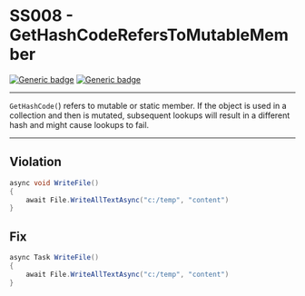 # SS008 - GetHashCodeRefersToMutableMember

[![Generic badge](https://img.shields.io/badge/Severity-Warning-yellow.svg)](https://shields.io/) [![Generic badge](https://img.shields.io/badge/CodeFix-No-lightgrey.svg)](https://shields.io/)

---

`GetHashCode(`) refers to mutable or static member. If the object is used in a collection and then is mutated, subsequent lookups will result in a different hash and might cause lookups to fail.

---

## Violation
```cs
async void WriteFile()
{
    await File.WriteAllTextAsync("c:/temp", "content")
}
```

## Fix
```cs
async Task WriteFile()
{
    await File.WriteAllTextAsync("c:/temp", "content")
}
```